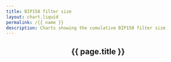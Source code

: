 ```yaml
---
title: BIP158 filter size
layout: chart.liquid
permalink: /{{ name }}
description: Charts showing the cumulative BIP158 filter size
---
```


<h2 style="text-align:center">{{ page.title }}</h2>

<canvas id="myChart" width="100%"></canvas>
<script>
var labels = {{ site.data.bip158_stats.bip158_filter_size_per_month_cum.labels | join: "','" | prepend: "['" | append : "']"}};
var values = {{ site.data.bip158_stats.bip158_filter_size_per_month_cum.values | join: "," | prepend: "[" | append: "]"}};
var ctx = document.getElementById("myChart").getContext('2d');
var myChart = new Chart(ctx, {
    type: 'line',
    data: {
        labels: labels,
        datasets: [{
            label: 'size',
            data: values,
            backgroundColor: window.chartColors.blue,
            fill: true,
        }]
    }
});
</script>

<br>
